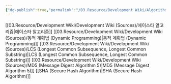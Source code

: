 ```yaml
---
{"dg-publish":true,"permalink":"/03.Resource/Development Wiki/Algorithm Wiki/","noteIcon":"","created":"2025-06-07T03:14:38.670+09:00","updated":"2025-07-19T22:58:51.267+09:00"}
---
```


[[03.Resource/Development Wiki/Development Wiki (Sources)/에이스타 알고리즘\|에이스타 알고리즘]]
[[03.Resource/Development Wiki/Development Wiki (Sources)/동적 계획법 (Dynamic Programming)\|동적 계획법 (Dynamic Programming)]]
[[03.Resource/Development Wiki/Development Wiki (Sources)/LCS (Longest Common Subsequence, Longest Common Substring)\|LCS (Longest Common Subsequence, Longest Common Substring)]]
[[03.Resource/Development Wiki/Development Wiki (Sources)/MD5 (Message Digest Algorithm 5)\|MD5 (Message Digest Algorithm 5)]]
[[SHA (Secure Hash Algorithm)\|SHA (Secure Hash Algorithm)]]
